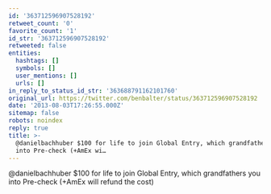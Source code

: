 ```yaml
---
id: '363712596907528192'
retweet_count: '0'
favorite_count: '1'
id_str: '363712596907528192'
retweeted: false
entities:
  hashtags: []
  symbols: []
  user_mentions: []
  urls: []
in_reply_to_status_id_str: '363688791162101760'
original_url: https://twitter.com/benbalter/status/363712596907528192
date: '2013-08-03T17:26:55.000Z'
sitemap: false
robots: noindex
reply: true
title: >-
  @danielbachhuber $100 for life to join Global Entry, which grandfathers you
  into Pre-check (+AmEx wi…
---
```


@danielbachhuber $100 for life to join Global Entry, which grandfathers you into Pre-check (+AmEx will refund the cost)